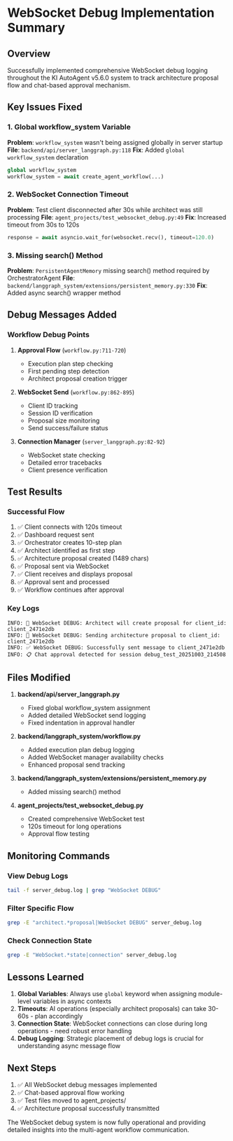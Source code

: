 # WebSocket Debug Implementation Summary

## Overview
Successfully implemented comprehensive WebSocket debug logging throughout the KI AutoAgent v5.6.0 system to track architecture proposal flow and chat-based approval mechanism.

## Key Issues Fixed

### 1. Global workflow_system Variable
**Problem**: `workflow_system` wasn't being assigned globally in server startup
**File**: `backend/api/server_langgraph.py:118`
**Fix**: Added `global workflow_system` declaration
```python
global workflow_system
workflow_system = await create_agent_workflow(...)
```

### 2. WebSocket Connection Timeout
**Problem**: Test client disconnected after 30s while architect was still processing
**File**: `agent_projects/test_websocket_debug.py:49`
**Fix**: Increased timeout from 30s to 120s
```python
response = await asyncio.wait_for(websocket.recv(), timeout=120.0)
```

### 3. Missing search() Method
**Problem**: `PersistentAgentMemory` missing search() method required by OrchestratorAgent
**File**: `backend/langgraph_system/extensions/persistent_memory.py:330`
**Fix**: Added async search() wrapper method

## Debug Messages Added

### Workflow Debug Points
1. **Approval Flow** (`workflow.py:711-720`)
   - Execution plan step checking
   - First pending step detection
   - Architect proposal creation trigger

2. **WebSocket Send** (`workflow.py:862-895`)
   - Client ID tracking
   - Session ID verification
   - Proposal size monitoring
   - Send success/failure status

3. **Connection Manager** (`server_langgraph.py:82-92`)
   - WebSocket state checking
   - Detailed error tracebacks
   - Client presence verification

## Test Results

### Successful Flow
1. ✅ Client connects with 120s timeout
2. ✅ Dashboard request sent
3. ✅ Orchestrator creates 10-step plan
4. ✅ Architect identified as first step
5. ✅ Architecture proposal created (1489 chars)
6. ✅ Proposal sent via WebSocket
7. ✅ Client receives and displays proposal
8. ✅ Approval sent and processed
9. ✅ Workflow continues after approval

### Key Logs
```
INFO: 🔌 WebSocket DEBUG: Architect will create proposal for client_id: client_2471e2db
INFO: 🔌 WebSocket DEBUG: Sending architecture proposal to client_id: client_2471e2db
INFO: ✅ WebSocket DEBUG: Successfully sent message to client_2471e2db
INFO: 📋 Chat approval detected for session debug_test_20251003_214508
```

## Files Modified

1. **backend/api/server_langgraph.py**
   - Fixed global workflow_system assignment
   - Added detailed WebSocket send logging
   - Fixed indentation in approval handler

2. **backend/langgraph_system/workflow.py**
   - Added execution plan debug logging
   - Added WebSocket manager availability checks
   - Enhanced proposal send tracking

3. **backend/langgraph_system/extensions/persistent_memory.py**
   - Added missing search() method

4. **agent_projects/test_websocket_debug.py**
   - Created comprehensive WebSocket test
   - 120s timeout for long operations
   - Approval flow testing

## Monitoring Commands

### View Debug Logs
```bash
tail -f server_debug.log | grep "WebSocket DEBUG"
```

### Filter Specific Flow
```bash
grep -E "architect.*proposal|WebSocket DEBUG" server_debug.log
```

### Check Connection State
```bash
grep -E "WebSocket.*state|connection" server_debug.log
```

## Lessons Learned

1. **Global Variables**: Always use `global` keyword when assigning module-level variables in async contexts
2. **Timeouts**: AI operations (especially architect proposals) can take 30-60s - plan accordingly
3. **Connection State**: WebSocket connections can close during long operations - need robust error handling
4. **Debug Logging**: Strategic placement of debug logs is crucial for understanding async message flow

## Next Steps

1. ✅ All WebSocket debug messages implemented
2. ✅ Chat-based approval flow working
3. ✅ Test files moved to agent_projects/
4. ✅ Architecture proposal successfully transmitted

The WebSocket debug system is now fully operational and providing detailed insights into the multi-agent workflow communication.